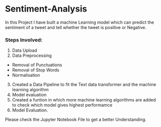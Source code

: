 # Sentiment-Analysis

In this Project I have built a machine Learning model which can predict the sentiment of a tweet and tell whether the tweet is positive or Negative.
### Steps Involved:
1. Data Upload
2. Data Preprocessing
  - Removal of Punctuations
  - Removal of Stop Words
  - Normalisation
3. Created a Data Pipeline to fit the Text data transformer and the machine learning algorithm 
4. Model evaluation
5. Created a funtion in which more machine learning algorithms are added to check which model gives highest performamce
6. Model Evaluation.

Please check the Jupyter Notebook File to get a better Understanding.
